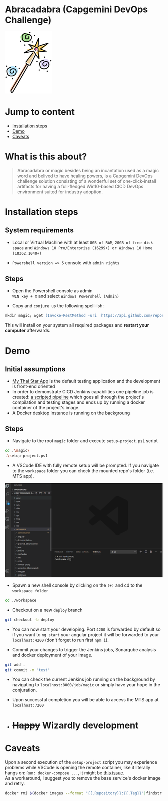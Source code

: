 # Abracadabra (Capgemini DevOps Challenge)
<img src="https://raw.githubusercontent.com/cgmon/magic/master/magic.png" alt="magic" width="150">


# Jump to content

- [Installation steps](#Installation-steps)
- [Demo](#Demo)
- [Caveats](#Caveats)


# What is this about?

> Abracadabra or magic besides being an incantation used as a magic word and belived to have healing powers, is a Capgemini DevOps challenge solution consisting of a wonderful set of one-click-install artifacts for having a full-fledged Win10-based CICD  DevOps environment suited for industry adoption.


# Installation steps

## System requirements

- Local or Virtual Machine with at least `8GB of RAM`, `20GB of free disk space` and `Windows 10 Pro/Enterprise (16299+) or Windows 10 Home (18362.1040+)`

- `Powershell version => 5` console with `admin rights`

## Steps

- Open the Powershell console as admin <br>
`WIN key + X` and select `Windows Powershell (Admin)`

- Copy and `conjure up` the following spell-ish:

```ps
mkdir magic; wget (Invoke-RestMethod -uri  https://api.github.com/repos/cgmon/magic/releases/latest | select -expand tarball_url) -o t.tar.gz | tar -xf t.tar.gz -C magic --strip-components 1; cd magic; .\install-dev.ps1
```
This will install on your system all required packages and **restart your computer** afterwards.

# Demo

## Initial assumptions

- [My Thai Star App](https://github.com/devonfw/my-thai-star) is the default testing application and the development is front-end oriented
- In order to demonstrate CICD Jenkins capabilities one pipeline job is created: [a scripted pipeline](https://github.com/cgmon/magic/blob/master/jenkins/jobs/magic/config.xml) which goes all through the project's compilation and testing stages and ends up by running a docker container of the project's image.
- A Docker desktop instance is running on the backgroung
## Steps

- Navigate to the root `magic` folder and execute `setup-project.ps1` script

```sh
cd .\magic\
.\setup-project.ps1
```

- A VSCode IDE with fully remote setup will be prompted. If you navigate to the `workspace` folder you can check the mounted repo's folder (i.e. MTS app).

![vscode image](https://raw.githubusercontent.com/cgmon/magic/master/vscode.png)

- Spawn a new shell console by clicking on the `(+)` and cd to the `workspace folder`

```sh
cd ./workspace
```

- Checkout on a new `deploy` branch

```sh
git checkout -b deploy
```

- You can now start your developing. Port `4200` is forwarded by default so if you want to `ng start` your angular project it will be forwarded to your `localhost:4200` (don't forget to run first `npm i`). 

- Commit your changes to trigger the Jenkins jobs, Sonarqube analysis and docker deployment of your image.

```sh
git add .
git commit -m "test"
```

- You can check the current Jenkins job running on the background by navigating to `localhost:8000/job/magic` or simply have your hope in the conjuration.

- Upon successful completion you will be able to access the MTS app at `localhost:7200`

- <h1> <strike>Happy</strike> Wizardly development </h1>

# Caveats

Upon a second execution of the `setup-project` script you may experience problems while VSCode is opening the remote container, like it literally hangs on: `Run: docker-compose ...`, it might be [this issue](https://github.com/microsoft/vscode-remote-release/issues/4449).<br>
 As a workaround, I suggest you to remove the base service's docker image and retry.

```sh
docker rmi $(docker images --format "{{.Repository}}:{{.Tag}}"|findstr "node:14-alpine") --force
```



 
